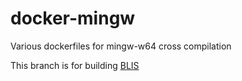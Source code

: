 # docker-mingw
Various dockerfiles for mingw-w64 cross compilation

This branch is for building [BLIS](https://github.com/flame/blis)
